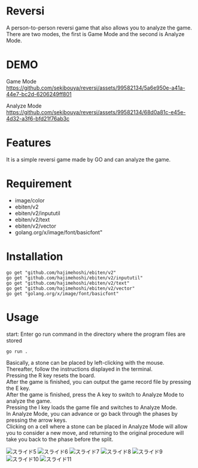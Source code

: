 # Reversi
A person-to-person reversi game that also allows you to analyze the game.<br>
There are two modes, the first is Game Mode and the second is Analyze Mode.

# DEMO
Game Mode<br>
https://github.com/sekibouya/reversi/assets/99582134/5a6e950e-a41a-44e7-bc2d-6206249ff801

Analyze Mode<br>
https://github.com/sekibouya/reversi/assets/99582134/68d0a81c-e45e-4d32-a3f6-bfd21f76ab3c

# Features
It is a simple reversi game made by GO and can analyze the game.

# Requirement
* image/color
* ebiten/v2
* ebiten/v2/inpututil
* ebiten/v2/text
* ebiten/v2/vector
* golang.org/x/image/font/basicfont"

# Installation
```
go get "github.com/hajimehoshi/ebiten/v2"
go get "github.com/hajimehoshi/ebiten/v2/inpututil"
go get "github.com/hajimehoshi/ebiten/v2/text"
go get "github.com/hajimehoshi/ebiten/v2/vector"
go get "golang.org/x/image/font/basicfont"
```

# Usage
start: Enter go run command in the directory where the program files are stored
```
go run .
```
Basically, a stone can be placed by left-clicking with the mouse.<br>
Thereafter, follow the instructions displayed in the terminal.<br>
Pressing the R key resets the board.<br>
After the game is finished, you can output the game record file by pressing the E key.<br>
After the game is finished, press the A key to switch to Analyze Mode to analyze the game.<br>
Pressing the I key loads the game file and switches to Analyze Mode.<br>
In Analyze Mode, you can advance or go back through the phases by pressing the arrow keys.<br>
Clicking on a cell where a stone can be placed in Analyze Mode will allow you to consider a new move, and returning to the original procedure will take you back to the phase before the split.

![スライド5](https://github.com/sekibouya/reversi/assets/99582134/dc536c48-eb58-4757-b3ae-d877d8fa1a85)
![スライド6](https://github.com/sekibouya/reversi/assets/99582134/608f516f-b4f7-4ecc-8371-794f72c98fb1)
![スライド7](https://github.com/sekibouya/reversi/assets/99582134/30fc509d-19fd-4afe-b13d-100829ff5a44)
![スライド8](https://github.com/sekibouya/reversi/assets/99582134/5f9c913e-e78d-46db-ab1f-08dceb6e21dc)
![スライド9](https://github.com/sekibouya/reversi/assets/99582134/d524be6b-f3e2-4e12-916b-baa46f3f1392)
![スライド10](https://github.com/sekibouya/reversi/assets/99582134/77ce95de-b35a-414a-af84-80aab7bb6181)
![スライド11](https://github.com/sekibouya/reversi/assets/99582134/e46f9da9-d5b7-4d09-b5c4-84649bc18650)
